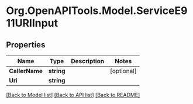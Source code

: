 # Org.OpenAPITools.Model.ServiceE911URIInput

## Properties

Name | Type | Description | Notes
------------ | ------------- | ------------- | -------------
**CallerName** | **string** |  | [optional] 
**Uri** | **string** |  | 

[[Back to Model list]](../README.md#documentation-for-models) [[Back to API list]](../README.md#documentation-for-api-endpoints) [[Back to README]](../README.md)

